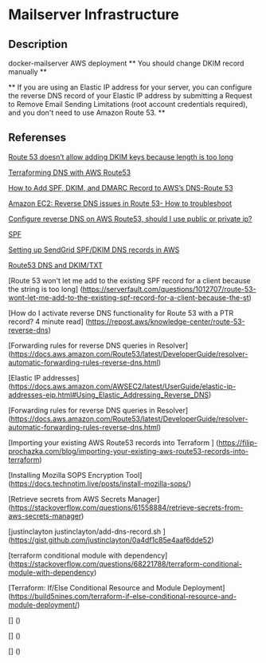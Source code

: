 # Mailserver Infrastructure

## Description

docker-mailserver AWS deployment
** You should change DKIM record manually **


** If you are using an Elastic IP address for your server, you can configure the reverse DNS record of your Elastic IP address by submitting a Request to Remove Email Sending Limitations (root account credentials required), and you don't need to use Amazon Route 53. **

## Referenses

[Route 53 doesn’t allow adding DKIM keys because length is too long](https://fixyacloud.wordpress.com/2020/01/26/route-53-doesnt-allow-adding-dkim-keys-because-length-is-too-long/)

[Terraforming DNS with AWS Route53](https://renehernandez.io/tutorials/terraforming-dns-with-aws-route53/)


[How to Add SPF, DKIM, and DMARC Record to AWS’s DNS-Route 53](https://easydmarc.com/blog/how-to-add-dmarc-record-awss-route-53/)

[Amazon EC2: Reverse DNS issues in Route 53- How to troubleshoot](https://bobcares.com/blog/reverse-dns-issues-in-route-53/)

[Configure reverse DNS on AWS Route53, should I use public or private ip?](https://serverfault.com/questions/804402/configure-reverse-dns-on-aws-route53-should-i-use-public-or-private-ip)

[SPF](https://easydmarc.com/tools/spf-lookup)

[Setting up SendGrid SPF/DKIM DNS records in AWS](https://help.front.com/t/x17l65/setting-up-sendgrid-spfdkim-dns-records-in-aws)

[Route53 DNS and DKIM/TXT](https://serverfault.com/questions/722696/route53-dns-and-dkim-txt)

[Route 53 won't let me add to the existing SPF record for a client because the string is too long] (https://serverfault.com/questions/1012707/route-53-wont-let-me-add-to-the-existing-spf-record-for-a-client-because-the-st)

[How do I activate reverse DNS functionality for Route 53 with a PTR record?
4 minute read] (https://repost.aws/knowledge-center/route-53-reverse-dns)

[Forwarding rules for reverse DNS queries in Resolver] (https://docs.aws.amazon.com/Route53/latest/DeveloperGuide/resolver-automatic-forwarding-rules-reverse-dns.html)

[Elastic IP addresses] (https://docs.aws.amazon.com/AWSEC2/latest/UserGuide/elastic-ip-addresses-eip.html#Using_Elastic_Addressing_Reverse_DNS)

[Forwarding rules for reverse DNS queries in Resolver] (https://docs.aws.amazon.com/Route53/latest/DeveloperGuide/resolver-automatic-forwarding-rules-reverse-dns.html)

[Importing your existing AWS Route53 records into Terraform ] (https://filip-prochazka.com/blog/importing-your-existing-aws-route53-records-into-terraform)

[Installing Mozilla SOPS Encryption Tool] (https://docs.technotim.live/posts/install-mozilla-sops/)

[Retrieve secrets from AWS Secrets Manager] (https://stackoverflow.com/questions/61558884/retrieve-secrets-from-aws-secrets-manager)

[justinclayton
justinclayton/add-dns-record.sh
] (https://gist.github.com/justinclayton/0a4df1c85e4aaf6dde52)

[terraform conditional module with dependency] (https://stackoverflow.com/questions/68221788/terraform-conditional-module-with-dependency)

[Terraform: If/Else Conditional Resource and Module Deployment] (https://build5nines.com/terraform-if-else-conditional-resource-and-module-deployment/)

[] ()

[] ()

[] ()


